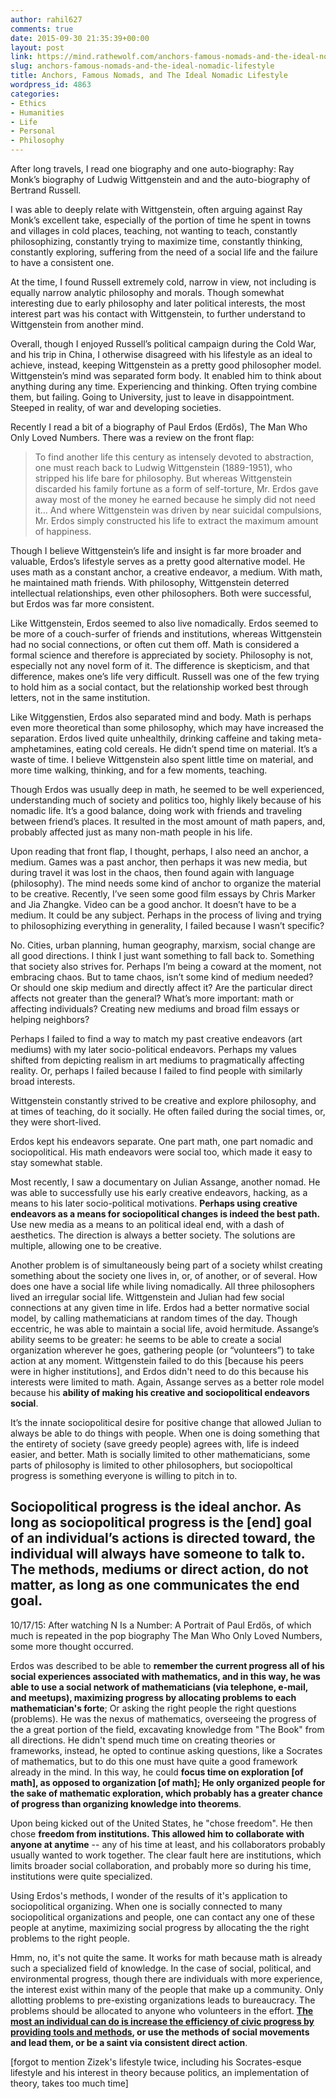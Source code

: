 ```yaml
---
author: rahil627
comments: true
date: 2015-09-30 21:35:39+00:00
layout: post
link: https://mind.rathewolf.com/anchors-famous-nomads-and-the-ideal-nomadic-lifestyle/
slug: anchors-famous-nomads-and-the-ideal-nomadic-lifestyle
title: Anchors, Famous Nomads, and The Ideal Nomadic Lifestyle
wordpress_id: 4863
categories:
- Ethics
- Humanities
- Life
- Personal
- Philosophy
---
```


After long travels, I read one biography and one auto-biography: Ray Monk’s biography of Ludwig Wittgenstein and and the auto-biography of Bertrand Russell.

I was able to deeply relate with Wittgenstein, often arguing against Ray Monk’s excellent take, especially of the portion of time he spent in towns and villages in cold places, teaching, not wanting to teach, constantly philosophizing, constantly trying to maximize time, constantly thinking, constantly exploring, suffering from the need of a social life and the failure to have a consistent one.

At the time, I found Russell extremely cold, narrow in view, not including is equally narrow analytic philosophy and morals. Though somewhat interesting due to early philosophy and later political interests, the most interest part was his contact with Wittgenstein, to further understand to Wittgenstein from another mind.

Overall, though I enjoyed Russell’s political campaign during the Cold War, and his trip in China, I otherwise disagreed with his lifestyle as an ideal to achieve, instead, keeping Wittgenstein as a pretty good philosopher model. Wittgenstein’s mind was separated form body. It enabled him to think about anything during any time. Experiencing and thinking. Often trying combine them, but failing. Going to University, just to leave in disappointment. Steeped in reality, of war and developing societies.

Recently I read a bit of a biography of Paul Erdos (Erdős), The Man Who Only Loved Numbers. There was a review on the front flap:


<blockquote>To find another life this century as intensely devoted to abstraction, one must reach back to Ludwig Wittgenstein (1889-1951), who stripped his life bare for philosophy. But whereas Wittgenstein discarded his family fortune as a form of self-torture, Mr. Erdos gave away most of the money he earned because he simply did not need it... And where Wittgenstein was driven by near suicidal compulsions, Mr. Erdos simply constructed his life to extract the maximum amount of happiness.
</blockquote>


Though I believe Wittgenstein’s life and insight is far more broader and valuable, Erdos’s lifestyle serves as a pretty good alternative model. He uses math as a constant anchor, a creative endeavor, a medium. With math, he maintained math friends. With philosophy, Wittgenstein deterred intellectual relationships, even other philosophers. Both were successful, but Erdos was far more consistent. 

Like Wittgenstein, Erdos seemed to also live nomadically. Erdos seemed to be more of a couch-surfer of friends and institutions, whereas Wittgenstein had no social connections, or often cut them off. Math is considered a formal science and therefore is appreciated by society. Philosophy is not, especially not any novel form of it. The difference is skepticism, and that difference, makes one’s life very difficult. Russell was one of the few trying to hold him as a social contact, but the relationship worked best through letters, not in the same institution.

Like Witggenstien, Erdos also separated mind and body. Math is perhaps even more theoretical than some philosophy, which may have increased the separation. Erdos lived quite unhealthily, drinking caffeine and taking meta-amphetamines, eating cold cereals. He didn’t spend time on material. It’s a waste of time. I believe Wittgenstein also spent little time on material, and more time walking, thinking, and for a few moments, teaching.

Though Erdos was usually deep in math, he seemed to be well experienced, understanding much of society and politics too, highly likely because of his nomadic life. It’s a good balance, doing work with friends and traveling between friend’s places. It resulted in the most amount of math papers, and, probably affected just as many non-math people in his life.

Upon reading that front flap, I thought, perhaps, I also need an anchor, a medium. Games was a past anchor, then perhaps it was new media, but during travel it was lost in the chaos, then found again with language (philosophy). The mind needs some kind of anchor to organize the material to be creative. Recently, I’ve seen some good film essays by Chris Marker and Jia Zhangke. Video can be a good anchor. It doesn’t have to be a medium. It could be any subject. Perhaps in the process of living and trying to philosophizing everything in generality, I failed because I wasn’t specific?

No. Cities, urban planning, human geography, marxism, social change are all good directions. I think I just want something to fall back to. Something that society also strives for. Perhaps I’m being a coward at the moment, not embracing chaos. But to tame chaos, isn’t some kind of medium needed? Or should one skip medium and directly affect it? Are the particular direct affects not greater than the general? What’s more important: math or affecting individuals? Creating new mediums and broad film essays or helping neighbors?

Perhaps I failed to find a way to match my past creative endeavors (art mediums) with my later socio-political endeavors. Perhaps my values shifted from depicting realism in art mediums to pragmatically affecting reality. Or, perhaps I failed because I failed to find people with similarly broad interests.

Wittgenstein constantly strived to be creative and explore philosophy, and at times of teaching, do it socially. He often failed during the social times, or, they were short-lived.

Erdos kept his endeavors separate. One part math, one part nomadic and sociopolitical. His math endeavors were social too, which made it easy to stay somewhat stable.

Most recently, I saw a documentary on Julian Assange, another nomad. He was able to successfully use his early creative endeavors, hacking, as a means to his later socio-political motivations. **Perhaps using creative endeavors as a means for sociopolitical changes is indeed the best path.** Use new media as a means to an political ideal end, with a dash of aesthetics. The direction is always a better society. The solutions are multiple, allowing one to be creative.

Another problem is of simultaneously being part of a society whilst creating something about the society one lives in, or, of another, or of several. How does one have a social life while living nomadically. All three philosophers lived an irregular social life. Wittgenstein and Julian had few social connections at any given time in life. Erdos had a better normative social model, by calling mathematicians at random times of the day. Though eccentric, he was able to maintain a social life, avoid hermitude. Assange’s ability seems to be greater: he seems to be able to create a social organization wherever he goes, gathering people (or “volunteers”) to take action at any moment. Wittgenstein failed to do this [because his peers were in higher institutions], and Erdos didn't need to do this because his interests were limited to math. Again, Assange serves as a better role model because his **ability of making his creative and sociopolitical endeavors social**.

It’s the innate sociopolitical desire for positive change that allowed Julian to always be able to do things with people. When one is doing something that the entirety of society (save greedy people) agrees with, life is indeed easier, and better. Math is socially limited to other mathematicians, some parts of philosophy is limited to other philosophers, but sociopoltical progress is something everyone is willing to pitch in to.

**Sociopolitical progress is the ideal anchor. As long as sociopolitical progress is the [end] goal of an individual’s actions is directed toward, the individual will always have someone to talk to. The methods, mediums or direct action, do not matter, as long as one communicates the end goal**.
--

10/17/15:
After watching N Is a Number: A Portrait of Paul Erdős, of which much is repeated in the pop biography The Man Who Only Loved Numbers, some more thought occurred.

Erdos was described to be able to **remember the current progress all of his social experiences associated with mathematics, and in this way, he was able to use a social network of mathematicians (via telephone, e-mail, and meetups), maximizing progress by allocating problems to each mathematician's forte**; Or asking the right people the right questions (problems). He was the nexus of mathematics, overseeing the progress of the a great portion of the field, excavating knowledge from "The Book" from all directions. He didn't spend much time on creating theories or frameworks, instead, he opted to continue asking questions, like a Socrates of mathematics, but to do this one must have quite a good framework already in the mind. In this way, he could **focus time on exploration [of math], as opposed to organization [of math]; He only organized people for the sake of mathematic exploration, which probably has a greater chance of progress than organizing knowledge into theorems**.

Upon being kicked out of the United States, he "chose freedom". He then chose **freedom from institutions. This allowed him to collaborate with anyone at anytime** -- any of his time at least, and his collaborators probably usually wanted to work together. The clear fault here are institutions, which limits broader social collaboration, and probably more so during his time, institutions were quite specialized.

Using Erdos's methods, I wonder of the results of it's application to sociopolitical organizing. When one is socially connected to many sociopolitical organizations and people, one can contact any one of these people at anytime, maximizing social progress by allocating the the right problems to the right people.

Hmm, no, it's not quite the same. It works for math because math is already such a specialized field of knowledge. In the case of social, political, and environmental progress, though there are individuals with more experience, the interest exist within many of the people that make up a community. Only allotting problems to pre-existing organizations leads to bureaucracy. The problems should be allocated to anyone who volunteers in the effort. **[The most an individual can do is increase the efficiency of civic progress by providing tools and methods](https://mind.rathewolf.com/decision-making-civics-and-technology), or use the methods of social movements and lead them, or be a saint via consistent direct action**.

[forgot to mention Zizek's lifestyle twice, including his Socrates-esque lifestyle and his interest in theory because politics, an implementation of theory, takes too much time]

